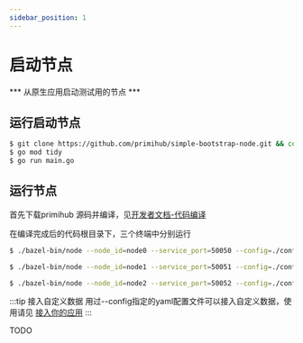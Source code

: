 ```yaml
---
sidebar_position: 1
---
```


# 启动节点

 *** 从原生应用启动测试用的节点 *** 
 
## 运行启动节点

```bash
$ git clone https://github.com/primihub/simple-bootstrap-node.git && cd simple-bootstrap-node
$ go mod tidy
$ go run main.go
```

## 运行节点

  首先下载primihub 源码并编译，见[开发者文档-代码编译](docs/../../developer-docs/build)

  在编译完成后的代码根目录下，三个终端中分别运行
  
  ```bash
  $ ./bazel-bin/node --node_id=node0 --service_port=50050 --config=./config/node0.yaml
  ```
  ```bash
  $ ./bazel-bin/node --node_id=node1 --service_port=50051 --config=./config/node1.yaml
  ```
  ```bash
  $ ./bazel-bin/node --node_id=node2 --service_port=50052 --config=./config/node2.yaml
  ```

:::tip 接入自定义数据
  用过--config指定的yaml配置文件可以接入自定义数据，使用请见 [接入你的应用](docs/../connect-datasource)
:::

TODO
